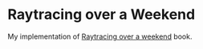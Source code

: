 # Raytracing over a Weekend

My implementation of [Raytracing over a weekend](https://raytracing.github.io/books/RayTracingInOneWeekend.html) book.
